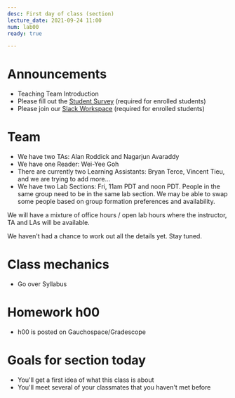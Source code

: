 ```yaml
---
desc: First day of class (section)
lecture_date: 2021-09-24 11:00
num: lab00
ready: true

---
```


# Announcements

* Teaching Team Introduction
* Please fill out the [Student Survey](https://bit.ly/cs148-studentinfo) (required for enrolled students) 
* Please join our [Slack Workspace](https://join.slack.com/t/ucsb-cs148-f21/shared_invite/zt-w1h5ny46-ZINlTzmYoTWcOzlrfKt4ng) (required for enrolled students)

# Team

* We have two TAs: Alan Roddick and Nagarjun Avaraddy
* We have one Reader: Wei-Yee Goh
* There are currently two Learning Assistants: Bryan Terce, Vincent Tieu, and we are trying to add more... 
* We have two Lab Sections: Fri, 11am PDT and noon PDT. People in the same group need to be in the same lab section. We may be able to swap some people based on group formation preferences and availability.  

We will have a mixture of office hours / open lab hours
where the instructor, TA and LAs will be available.

We haven't had a chance to work out all the details yet.  Stay tuned.

# Class mechanics
* Go over Syllabus 
  

# Homework h00

* h00 is posted on Gauchospace/Gradescope


# Goals for section today

* You'll get a first idea of what this class is about
* You'll meet several of your classmates that you haven't met before






